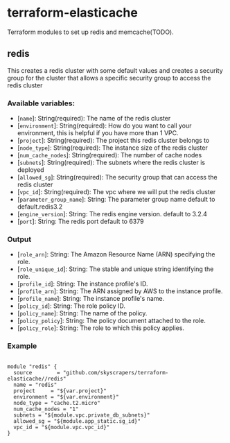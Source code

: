 # terraform-elasticache
Terraform modules to set up redis and memcache(TODO).

## redis
This creates a redis cluster with some default values and creates a security group for the cluster that allows a specific security group to access the redis cluster

### Available variables:
 * [`name`]: String(required): The name of the redis cluster
 * [`environment`]: String(required): How do you want to call your environment, this is helpful if you have more than 1 VPC.
 * [`project`]: String(required): The project this redis cluster belongs to
 * [`node_type`]: String(required): The instance size of the redis cluster
 * [`num_cache_nodes`]: String(required): The number of cache nodes
 * [`subnets`]: String(required): The subnets where the redis cluster is deployed
 * [`allowed_sg`]: String(required): The security group that can access the redis cluster
 * [`vpc_id`]: String(required): The vpc where we will put the redis cluster
 * [`parameter_group_name`]: String: The parameter group name default to default.redis3.2
 * [`engine_version`]: String: The redis engine version. default to 3.2.4
 * [`port`]: String: The redis port default to 6379

### Output
 * [`role_arn`]: String: The Amazon Resource Name (ARN) specifying the role.
 * [`role_unique_id`]: String: The stable and unique string identifying the role.
 * [`profile_id`]: String: The instance profile's ID.
 * [`profile_arn`]: String: The ARN assigned by AWS to the instance profile.
 * [`profile_name`]: String: The instance profile's name.
 * [`policy_id`]: String: The role policy ID.
 * [`policy_name`]: String:  The name of the policy.
 * [`policy_policy`]: String: The policy document attached to the role.
 * [`policy_role`]: String: The role to which this policy applies.

### Example
```

module "redis" {
  source        = "github.com/skyscrapers/terraform-elasticache//redis"
  name = "redis"
  project     = "${var.project}"
  environment = "${var.environment}"
  node_type = "cache.t2.micro"
  num_cache_nodes = "1"
  subnets = "${module.vpc.private_db_subnets}"
  allowed_sg = "${module.app_static.sg_id}"
  vpc_id = "${module.vpc.vpc_id}"
}
```
